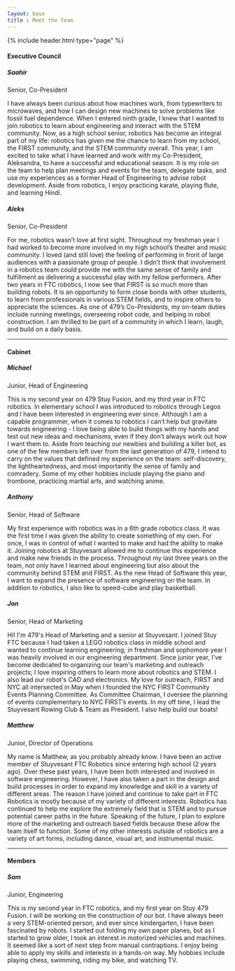 ```yaml
---
layout: base
title : Meet the Team
---
```


{% include header.html type="page" %}

#### Executive Council
##### Saahir
Senior, Co-President

I have always been curious about how machines work, from typewriters to microwaves, and how I can design new machines to solve problems like fossil fuel dependence.  When I entered ninth grade, I knew that I wanted to join robotics to learn about engineering and interact with the STEM community.  Now, as a high school senior, robotics has become an integral part of my life:  robotics has given me the chance to  learn from my school, the FIRST community, and the STEM community overall.  This year, I am excited to take what I have learned and work with my Co-President, Aleksandra, to have a successful and educational season.  It is my role on the team to help plan meetings and events for the team, delegate tasks, and use my experiences as a former Head of Engineering to advise robot development.  Aside from robotics, I enjoy practicing karate, playing flute, and learning Hindi.

##### Aleks
Senior, Co-President

For me, robotics wasn’t love at first sight. Throughout my freshman year I had worked to become more involved in my high school’s theater and music community. I loved (and still love) the feeling of performing  in front of large audiences with a passionate group of people. I didn’t think that involvement in a robotics team could provide me with the same sense of family and fulfillment as delivering a successful play with my fellow performers.  After two years in FTC robotics, I now see that FIRST is so much more than building robots. It is an opportunity to form close bonds with other students, to learn from professionals in various STEM fields, and to inspire others to appreciate the sciences.  As one of 479’s Co-Presidents, my on-team duties include running meetings, overseeing robot code, and helping in robot construction. I am thrilled to be part of a community in which I learn, laugh, and build on a daily basis.

---

#### Cabinet

##### Michael
Junior, Head of Engineering

This is my second year on 479 Stuy Fusion, and my third year in FTC robotics. In elementary school I was introduced to robotics through Legos and I have been interested in engineering ever since. Although I am a capable programmer, when it comes to robotics I can’t help but gravitate towards engineering - I love being able to build things with my hands and test out new ideas and mechanisms, even if they don’t always work out how I want them to.  Aside from teaching our newbies and building a killer bot, as one of the few members left over from the last generation of 479, I intend to carry on the values that defined my experience on the team: self-discovery, the lightheartedness, and most importantly the sense of family and comradery. Some of my other hobbies include playing the piano and trombone, practicing martial arts, and watching anime.

##### Anthony
Senior, Head of Software

My first experience with robotics was in a 6th grade robotics class. It was the first time I was given the ability to create something of my own. For once, I was in control of what I wanted to make and had the ability to make it. Joining robotics at Stuyvesant allowed me to continue this experience and make new friends in the process. Throughout my last three years on the team, not only have I learned about engineering but also about the community behind STEM and FIRST. As the new Head of Software this year, I want to expand the presence of software engineering on the team.  In addition to robotics, I also like to speed-cube and play basketball.

##### Jon
Senior, Head of Marketing

Hi! I'm 479's Head of Marketing and a senior at Stuyvesant. 
I joined Stuy FTC because I had taken a LEGO robotics class in middle school and wanted to continue learning engineering; in freshman and sophomore year I was heavily involved in our engineering department. Since junior year, I've become dedicated to organizing our team's marketing and outreach projects; I love inspiring others to learn more about robotics and STEM. I also lead our robot's CAD and electronics.
My love for outreach, FIRST and NYC all intersected in May when I founded the NYC FIRST Community Events Planning Committee. As Committee Chairman, I oversee the planning of events complementary to NYC FIRST’s events. 
In my off time, I lead the Stuyvesant Rowing Club & Team as President. I also help build our boats!

##### Matthew
Junior, Director of Operations

My name is Matthew, as you probably already know.  I have been an active member of Stuyvesant FTC Robotics since entering high school (2 years ago).  Over these past years, I have been both interested and involved in software engineering.  However, I have also taken a part in the design and build processes in order to expand my knowledge and skill in a variety of different areas.  The reason I have joined and continue to take part in FTC Robotics is mostly because of my variety of different interests.  Robotics has continued to help me explore the extremely field that is STEM and to pursue potential career paths in the future.  Speaking of the future, I plan to explore more of the marketing and outreach based fields because these allow the team itself to function.  Some of my other interests outside of robotics are a variety of art forms, including dance, visual art, and instrumental music.

---
#### Members

##### Sam
Junior, Engineering

This is my second year in FTC robotics, and my first year on Stuy 479 Fusion. I will be working on the construction of our bot. I have always been a very STEM-oriented person, and ever since kindergarten, I have been fascinated by robots. I started out folding my own paper planes, but as I started to grow older, I took an interest in motorized vehicles and machines. It seemed like a sort of next step from manual contraptions. I enjoy being able to apply my skills and interests in a hands-on way. My hobbies include playing chess, swimming, riding my bike, and watching TV.
